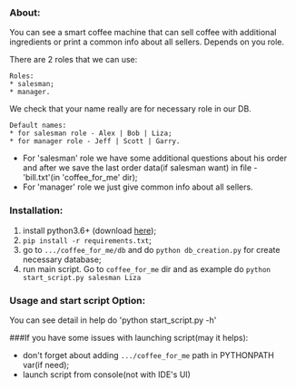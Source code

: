 ### About:
You can see a smart coffee machine that can sell coffee with additional ingredients or print a common info about all sellers. Depends on you role.
 
There are 2 roles that we can use:
```
Roles:
* salesman;
* manager.
```
We check that your name really are for necessary role in our DB.
```
Default names:
* for salesman role - Alex | Bob | Liza;
* for manager role - Jeff | Scott | Garry.
```

* For 'salesman' role we have some additional questions about his order and after we save the last order data(if salesman want) in file - 'bill.txt'(in 'coffee_for_me' dir);
* For 'manager' role we just give common info about all sellers.

### Installation:
1. install python3.6+ (download [here](https://www.python.org/downloads/release/python-367/));
2. `pip install -r requirements.txt`;
3. go to `.../coffee_for_me/db` and do `python db_creation.py` for create necessary database;
4. run main script. Go to `coffee_for_me` dir and as example do `python start_script.py salesman Liza`

### Usage and start script Option:
You can see detail in help do 'python start_script.py -h'


###If you have some issues with launching script(may it helps):
  * don't forget about adding `.../coffee_for_me` path in PYTHONPATH var(if need);
  * launch script from console(not with IDE's UI)